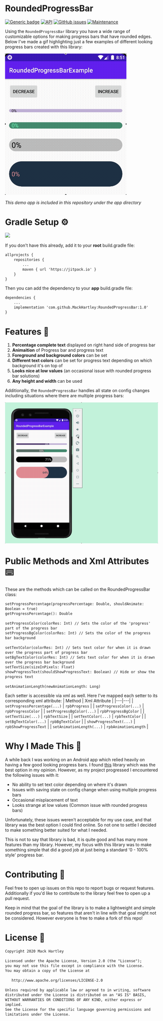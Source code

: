 # RoundedProgressBar
[![Generic badge](https://img.shields.io/badge/Platform-Android-lightgray.svg)](https://developer.android.com/) [![API](https://img.shields.io/badge/API-21%2B-lightgrey.svg?style=flat)](https://android-arsenal.com/api?level=21) [![GitHub issues](https://img.shields.io/github/issues/mackhartley/roundedprogressbar.svg)](https://github.com/MackHartley/RoundedProgressBar/issues) [![Maintenance](https://img.shields.io/badge/Maintained%3F-yes-green.svg)](https://github.com/MackHartley/RoundedProgressBar/graphs/commit-activity)

Using the `RoundedProgressBar` library you have a wide range of customizable options for making progress bars that have rounded edges. Below I've made a gif highlighting just a few examples of different looking progress bars created with this library:

<img src="/demoimgs/roundedProgressBarDemo.gif" width="400"/>

*This demo app is included in this repository under the app directory*

# Gradle Setup ⚙️
[![](https://jitpack.io/v/MackHartley/RoundedProgressBar.svg)](https://jitpack.io/#MackHartley/RoundedProgressBar)

If you don't have this already, add it to your **root** build.gradle file:
```
allprojects {
    repositories {
        ...
        maven { url 'https://jitpack.io' }
    }
}
```

Then you can add the dependency to your **app** build.gradle file:
```
dependencies {
    ...
    implementation 'com.github.MackHartley:RoundedProgressBar:1.0'
}
```

# Features 🌟

1) **Percentage complete text**  displayed on right hand side of progress bar
2) **Animaition**  of Progress bar and progress text
3) **Foreground and background colors**  can be set
4) **Different text colors**  can be set for progress text depending on which background it's on top of
5) **Looks nice at low values**  (an occasional issue with rounded progress bar solutions)
6) **Any height and width**  can be used

Additionally, the `RoundedProgressBar` handles all state on config changes including situations where there are multiple progress bars:

![Save State Demo](demoimgs/savesStateOnConfigChange.gif)

# Public Methods and Xml Attributes ⌨️
These are the methods which can be called on the RoundedProgressBar class:

```
setProgressPercentage(progressPercentage: Double, shouldAnimate: Boolean = true)
getProgressPercentage(): Double

setProgressColor(colorRes: Int) // Sets the color of the 'progress' part of the progress bar
setProgressBgColor(colorRes: Int) // Sets the color of the progress bar background

setTextColor(colorRes: Int) // Sets text color for when it is drawn over the progress part of progress bar
setBgTextColor(colorRes: Int) // Sets text color for when it is drawn over the progress bar background
setTextSize(sizeInPixels: Float)
showProgressText(shouldShowProgressText: Boolean) // Hide or show the progress text

setAnimationLength(newAnimationLength: Long)
```

Each setter is accessible via xml as well. Here I've mapped each setter to its corresponding xml attribute:
| Method | Xml Attribute |
|---|---|
| `setProgressPercentage(...)`  | `rpbProgress`  |
| `setProgressColor(...)`  | `rpbProgressColor`  |
| `setProgressBgColor(...)`  | `rpbProgressBgColor`  |
| `setTextSize(...)`  | `rpbTextSize`  |
| `setTextColor(...)`  | `rpbTextColor`  |
| `setBgTextColor(...)`  | `rpbBgTextColor`  |
| `showProgressText(...)`  | `rpbShowProgressText`  |
| `setAnimationLength(...)`  | `rpbAnimationLength`  |

# Why I Made This 💭

A while back I was working on an Android app which relied heavily on having a few good looking progress bars. I found [this](https://github.com/akexorcist/RoundCornerProgressBar) library which was the best option in my opinion. However, as my project progressed I encountered the following issues with it:

- No ability to set text color depending on where it's drawn
- Issues with saving state on config change when using multiple progress bars
- Occasional misplacement of text
- Looks strange at low values (Common issue with rounded progress bars)

Unfortunately, these issues weren't acceptable for my use case, and that library was the best option I could find online. So not one to settle I decided to make something better suited for what I needed.

This is not to say that library is bad, it is quite good and has many more features than my library. However, my focus with this library was to make something simple that did a good job at just being a standard '0 - 100% style' progress bar.

# Contributing 🤝
Feel free to open up issues on this repo to report bugs or request features. Additionally if you'd like to contribute to the library feel free to open up a pull request. 

Keep in mind that the goal of the library is to make a lightweight and simple rounded progress bar, so features that aren't in line with that goal might not be considered. However everyone is free to make a fork of this repo!

# License 📄
```
Copyright 2020 Mack Hartley

Licensed under the Apache License, Version 2.0 (the "License");
you may not use this file except in compliance with the License.
You may obtain a copy of the License at

   http://www.apache.org/licenses/LICENSE-2.0

Unless required by applicable law or agreed to in writing, software
distributed under the License is distributed on an "AS IS" BASIS,
WITHOUT WARRANTIES OR CONDITIONS OF ANY KIND, either express or implied.
See the License for the specific language governing permissions and
limitations under the License.
```
